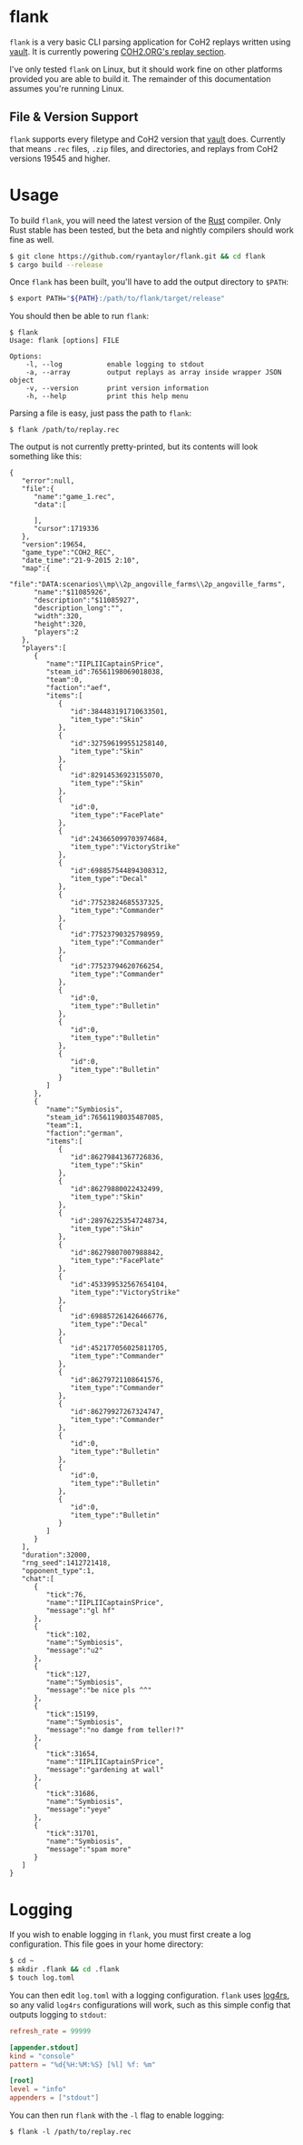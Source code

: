 # flank

`flank` is a very basic CLI parsing application for CoH2 replays written using [vault](https://github.com/ryantaylor/vault). It is currently powering [COH2.ORG's replay section](http://coh2.org/replays).

I've only tested `flank` on Linux, but it should work fine on other platforms provided you are able to build it. The remainder of this documentation assumes you're running Linux.

## File & Version Support

`flank` supports every filetype and CoH2 version that [vault](https://github.com/ryantaylor/vault#file--version-support) does. Currently that means `.rec` files, `.zip` files, and directories, and replays from CoH2 versions 19545 and higher.

# Usage

To build `flank`, you will need the latest version of the [Rust](https://www.rust-lang.org/) compiler. Only Rust stable has been tested, but the beta and nightly compilers should work fine as well.

```bash
$ git clone https://github.com/ryantaylor/flank.git && cd flank
$ cargo build --release
```

Once `flank` has been built, you'll have to add the output directory to `$PATH`:

```bash
$ export PATH="${PATH}:/path/to/flank/target/release"
```

You should then be able to run `flank`:

```
$ flank
Usage: flank [options] FILE

Options:
    -l, --log           enable logging to stdout
    -a, --array         output replays as array inside wrapper JSON object
    -v, --version       print version information
    -h, --help          print this help menu
```

Parsing a file is easy, just pass the path to `flank`:

```
$ flank /path/to/replay.rec
```

The output is not currently pretty-printed, but its contents will look something like this:

```
{
   "error":null,
   "file":{
      "name":"game_1.rec",
      "data":[

      ],
      "cursor":1719336
   },
   "version":19654,
   "game_type":"COH2_REC",
   "date_time":"21-9-2015 2:10",
   "map":{
      "file":"DATA:scenarios\\mp\\2p_angoville_farms\\2p_angoville_farms",
      "name":"$11085926",
      "description":"$11085927",
      "description_long":"",
      "width":320,
      "height":320,
      "players":2
   },
   "players":[
      {
         "name":"IIPLIICaptainSPrice",
         "steam_id":76561198069018038,
         "team":0,
         "faction":"aef",
         "items":[
            {
               "id":384483191710633501,
               "item_type":"Skin"
            },
            {
               "id":327596199551258140,
               "item_type":"Skin"
            },
            {
               "id":82914536923155070,
               "item_type":"Skin"
            },
            {
               "id":0,
               "item_type":"FacePlate"
            },
            {
               "id":243665099703974684,
               "item_type":"VictoryStrike"
            },
            {
               "id":698857544894308312,
               "item_type":"Decal"
            },
            {
               "id":77523824685537325,
               "item_type":"Commander"
            },
            {
               "id":77523790325798959,
               "item_type":"Commander"
            },
            {
               "id":77523794620766254,
               "item_type":"Commander"
            },
            {
               "id":0,
               "item_type":"Bulletin"
            },
            {
               "id":0,
               "item_type":"Bulletin"
            },
            {
               "id":0,
               "item_type":"Bulletin"
            }
         ]
      },
      {
         "name":"Symbiosis",
         "steam_id":76561198035487085,
         "team":1,
         "faction":"german",
         "items":[
            {
               "id":86279841367726836,
               "item_type":"Skin"
            },
            {
               "id":86279880022432499,
               "item_type":"Skin"
            },
            {
               "id":289762253547248734,
               "item_type":"Skin"
            },
            {
               "id":86279807007988842,
               "item_type":"FacePlate"
            },
            {
               "id":453399532567654104,
               "item_type":"VictoryStrike"
            },
            {
               "id":698857261426466776,
               "item_type":"Decal"
            },
            {
               "id":452177056025811705,
               "item_type":"Commander"
            },
            {
               "id":86279721108641576,
               "item_type":"Commander"
            },
            {
               "id":86279927267324747,
               "item_type":"Commander"
            },
            {
               "id":0,
               "item_type":"Bulletin"
            },
            {
               "id":0,
               "item_type":"Bulletin"
            },
            {
               "id":0,
               "item_type":"Bulletin"
            }
         ]
      }
   ],
   "duration":32000,
   "rng_seed":1412721418,
   "opponent_type":1,
   "chat":[
      {
         "tick":76,
         "name":"IIPLIICaptainSPrice",
         "message":"gl hf"
      },
      {
         "tick":102,
         "name":"Symbiosis",
         "message":"u2"
      },
      {
         "tick":127,
         "name":"Symbiosis",
         "message":"be nice pls ^^"
      },
      {
         "tick":15199,
         "name":"Symbiosis",
         "message":"no damge from teller!?"
      },
      {
         "tick":31654,
         "name":"IIPLIICaptainSPrice",
         "message":"gardening at wall"
      },
      {
         "tick":31686,
         "name":"Symbiosis",
         "message":"yeye"
      },
      {
         "tick":31701,
         "name":"Symbiosis",
         "message":"spam more"
      }
   ]
}
```

# Logging

If you wish to enable logging in `flank`, you must first create a log configuration. This file goes in your home directory:

```bash
$ cd ~
$ mkdir .flank && cd .flank
$ touch log.toml
```

You can then edit `log.toml` with a logging configuration. `flank` uses [log4rs](https://github.com/sfackler/log4rs), so any valid `log4rs` configurations will work, such as this simple config that outputs logging to `stdout`:

```toml
refresh_rate = 99999

[appender.stdout]
kind = "console"
pattern = "%d{%H:%M:%S} [%l] %f: %m"

[root]
level = "info"
appenders = ["stdout"]
```

You can then run `flank` with the `-l` flag to enable logging:

```
$ flank -l /path/to/replay.rec
```